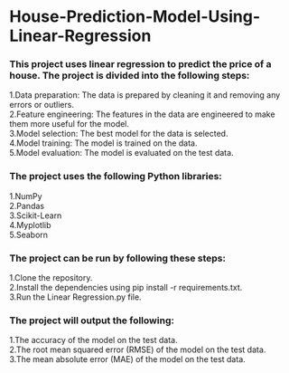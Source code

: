 # House-Prediction-Model-Using-Linear-Regression

### This project uses linear regression to predict the price of a house. The project is divided into the following steps:
1.Data preparation: The data is prepared by cleaning it and removing any errors or outliers.<br>
2.Feature engineering: The features in the data are engineered to make them more useful for the model.<br>
3.Model selection: The best model for the data is selected.<br>
4.Model training: The model is trained on the data.<br>
5.Model evaluation: The model is evaluated on the test data.<br>

### The project uses the following Python libraries:
1.NumPy<br>
2.Pandas<br>
3.Scikit-Learn<br>
4.Myplotlib<br>
5.Seaborn<br>

### The project can be run by following these steps:
1.Clone the repository.<br>
2.Install the dependencies using pip install -r requirements.txt.<br>
3.Run the Linear Regression.py file.<br>

### The project will output the following:
1.The accuracy of the model on the test data.<br>
2.The root mean squared error (RMSE) of the model on the test data.<br>
3.The mean absolute error (MAE) of the model on the test data.<br>
